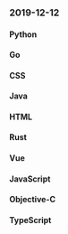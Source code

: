 ### 2019-12-12

#### Python

#### Go

#### CSS

#### Java

#### HTML

#### Rust

#### Vue

#### JavaScript

#### Objective-C

#### TypeScript
